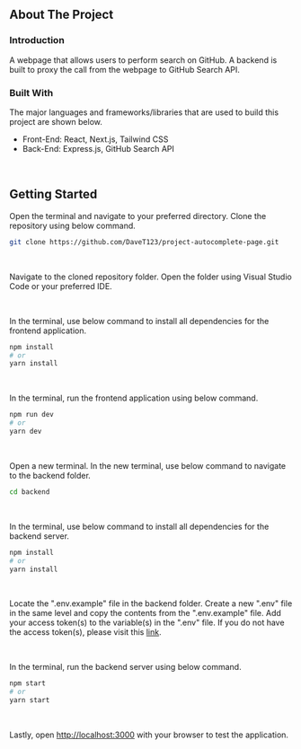 <!-- ABOUT THE PROJECT -->
## About The Project

### Introduction

A webpage that allows users to perform search on GitHub. A backend is built to proxy the call from the webpage to GitHub Search API.

### Built With

The major languages and frameworks/libraries that are used to build this project are shown below.

* Front-End: React, Next.js, Tailwind CSS
* Back-End: Express.js, GitHub Search API

<br />

## Getting Started

Open the terminal and navigate to your preferred directory. Clone the repository using below command.
```sh
git clone https://github.com/DaveT123/project-autocomplete-page.git
```

<br />

Navigate to the cloned repository folder. Open the folder using Visual Studio Code or your preferred IDE. <br />

<br />

In the terminal, use below command to install all dependencies for the frontend application.
```bash
npm install
# or
yarn install
```

<br />

In the terminal, run the frontend application using below command.
```bash
npm run dev
# or
yarn dev
```

<br />

Open a new terminal. In the new terminal, use below command to navigate to the backend folder.
```sh
cd backend
```

<br />

In the terminal, use below command to install all dependencies for the backend server.
```bash
npm install
# or
yarn install
```

<br />

Locate the ".env.example" file in the backend folder. Create a new ".env" file in the same level and copy the contents from the ".env.example" file. Add your access token(s) to the variable(s) in the ".env" file. If you do not have the access token(s), please visit this [link](https://docs.github.com/en/authentication/keeping-your-account-and-data-secure/creating-a-personal-access-token).

<br />

In the terminal, run the backend server using below command.
```bash
npm start
# or
yarn start
```

<br />

Lastly, open [http://localhost:3000](http://localhost:3000) with your browser to test the application.


